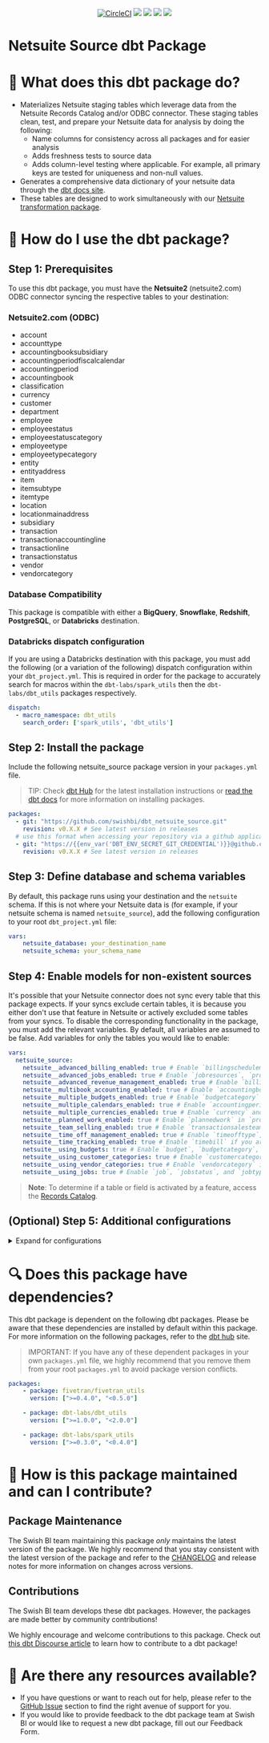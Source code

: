 <p align="center">
    <a href="https://circleci.com/gh/swishbi/dbt_netsuite_source">
        <img src="https://dl.circleci.com/status-badge/img/gh/swishbi/dbt_netsuite_source/tree/main.svg?style=svg&circle-token=8dff985ea18b45938dc28f3825ac9b8676383b8f" alt="CircleCI"/></a>
    <a alt="License"
        href="https://github.com/swishbi/dbt_netsuite_source/blob/main/LICENSE">
        <img src="https://img.shields.io/badge/License-Apache%202.0-blue.svg" /></a>
    <a alt="dbt-core">
        <img src="https://img.shields.io/badge/dbt_Core™_version->=1.3.0_<2.0.0-orange.svg" /></a>
    <a alt="Maintained?">
        <img src="https://img.shields.io/badge/Maintained%3F-yes-green.svg" /></a>
    <a alt="PRs">
        <img src="https://img.shields.io/badge/Contributions-welcome-blueviolet" /></a>
</p>


# Netsuite Source dbt Package
# 📣 What does this dbt package do?
<!--section="netsuite_source_model"-->
- Materializes Netsuite staging tables which leverage data from the Netsuite Records Catalog and/or ODBC connector. These staging tables clean, test, and prepare your Netsuite data for analysis by doing the following:
  - Name columns for consistency across all packages and for easier analysis
  - Adds freshness tests to source data
  - Adds column-level testing where applicable. For example, all primary keys are tested for uniqueness and non-null values.
- Generates a comprehensive data dictionary of your netsuite data through the [dbt docs site](https://swishbi.github.io/dbt_netsuite_source/).
- These tables are designed to work simultaneously with our [Netsuite transformation package](https://github.com/swishbi/dbt_netsuite).
<!--section-end-->

# 🎯 How do I use the dbt package?
## Step 1: Prerequisites
To use this dbt package, you must have the **Netsuite2** (netsuite2.com) ODBC connector syncing the respective tables to your destination:

### Netsuite2.com (ODBC)
- account
- accounttype
- accountingbooksubsidiary
- accountingperiodfiscalcalendar
- accountingperiod
- accountingbook
- classification
- currency
- customer
- department
- employee
- employeestatus
- employeestatuscategory
- employeetype
- employeetypecategory
- entity
- entityaddress
- item
- itemsubtype
- itemtype
- location
- locationmainaddress
- subsidiary
- transaction
- transactionaccountingline
- transactionline
- transactionstatus
- vendor
- vendorcategory

### Database Compatibility
This package is compatible with either a **BigQuery**, **Snowflake**, **Redshift**, **PostgreSQL**, or **Databricks** destination.

### Databricks dispatch configuration
If you are using a Databricks destination with this package, you must add the following (or a variation of the following) dispatch configuration within your `dbt_project.yml`. This is required in order for the package to accurately search for macros within the `dbt-labs/spark_utils` then the `dbt-labs/dbt_utils` packages respectively.
```yml
dispatch:
  - macro_namespace: dbt_utils
    search_order: ['spark_utils', 'dbt_utils']
```

## Step 2: Install the package
Include the following netsuite_source package version in your `packages.yml` file.
> TIP: Check [dbt Hub](https://hub.getdbt.com/) for the latest installation instructions or [read the dbt docs](https://docs.getdbt.com/docs/package-management) for more information on installing packages.
```yaml
packages:
  - git: "https://github.com/swishbi/dbt_netsuite_source.git"
    revision: v0.X.X # See latest version in releases
  # use this format when accessing your repository via a github application token
  - git: "https://{{env_var('DBT_ENV_SECRET_GIT_CREDENTIAL')}}@github.com/swishbi/dbt_netsuite_source.git" # git HTTPS URL
    revision: v0.X.X # See latest version in releases
```

## Step 3: Define database and schema variables
By default, this package runs using your destination and the `netsuite` schema. If this is not where your Netsuite data is (for example, if your netsuite schema is named `netsuite_source`), add the following configuration to your root `dbt_project.yml` file:

```yml
vars:
    netsuite_database: your_destination_name
    netsuite_schema: your_schema_name 
```

## Step 4: Enable models for non-existent sources
It's possible that your Netsuite connector does not sync every table that this package expects. If your syncs exclude certain tables, it is because you either don't use that feature in Netsuite or actively excluded some tables from your syncs. To disable the corresponding functionality in the package, you must add the relevant variables. By default, all variables are assumed to be false. Add variables for only the tables you would like to enable:
```yml
vars:
  netsuite_source:
    netsuite__advanced_billing_enabled: true # Enable `billingschedulemilestone`, `billingscheduletype`, and `billingschedule` if you are using the Advanced Billing featre
    netsuite__advanced_jobs_enabled: true # Enable `jobresources`, `projecttask` and `projecttaskassigneee` if you are using the Advanced Jobs feature
    netsuite__advanced_revenue_management_enabled: true # Enable `billingrevenueevent`, `billingschedulerecurrence`, `revenueelement`, `revenueplanplannedcost`, `revenueplanplannedrevenue`, `revenueplanstatus`, revenueplantype`, and `revenueplan` if you are using the Advanced Revenue Management feature
    netsuite__multibook_accounting_enabled: true # Enable `accountingbooksubsidiary` and `accountingbook` if you are using the Multi-Book Accounting feature
    netsuite__multiple_budgets_enabled: true # Enable `budgetcategory` if you are using the Multiple Budgets feature
    netsuite__multiple_calendars_enabled: true # Enable `accountingperiodfiscalcalendar` if you are using the Multiple Calendars feature
    netsuite__multiple_currencies_enabled: true # Enable `currency` and `consolidatedexchangerate` if you are using the Multiple Currencies feature
    netsuite__planned_work_enabled: true # Enable `plannedwork` in `projecttask` and `projecttaskassignee` if you are using the Planned Work feature
    netsuite__team_selling_enabled: true # Enable `transactionsalesteam` if you are using the Team Selling feature
    netsuite__time_off_management_enabled: true # Enable `timeofftype`, `workcalendar`, and `workcalendarholiday` if you are using the Time Off Management feature
    netsuite__time_tracking_enabled: true # Enable `timebill` if you are using the Time Tracking feature
    netsuite__using_budgets: true # Enable `budget`, `budgetcategory`, and `budgetsmachine` if you use budgets
    netsuite__using_customer_categories: true # Enable `customercategory` if you categorize your customers
    netsuite__using_vendor_categories: true # Enable `vendorcategory` if you categorize your vendors
    netsuite__using_jobs: true # Enable `job`, `jobstatus`, and `jobtype` if you use jobs
```
> **Note**: To determine if a table or field is activated by a feature, access the [Records Catalog](https://docs.oracle.com/en/cloud/saas/netsuite/ns-online-help/article_159367781370.html).

## (Optional) Step 5: Additional configurations
<details><summary>Expand for configurations</summary>

### Passing Through Additional Fields
This package includes all source columns defined in the macros folder. You can add more columns using our pass-through column variables. These variables allow for the pass-through fields to be aliased (`alias`) and casted (`transform_sql`) if desired, but not required. Datatype casting is configured via a sql snippet within the `transform_sql` key. You may add the desired sql while omitting the `as field_name` at the end and your custom pass-though fields will be casted accordingly. Use the below format for declaring the respective pass-through variables:

```yml
vars:
    accounts_pass_through_columns: 
        - name: "new_custom_field"
          alias: "custom_field"
    classes_pass_through_columns: 
        - name: "this_field"
    departments_pass_through_columns: 
        - name: "unique_string_field"
          alias: "field_id"
          transform_sql: "cast(field_id as string)"
    transactions_pass_through_columns: 
        - name: "that_field"
    transaction_lines_pass_through_columns: 
        - name: "other_id"
          alias: "another_id"
          transform_sql: "cast(another_id as int64)"
    customers_pass_through_columns: 
        - name: "customer_custom_field"
          alias: "customer_field"
    locations_pass_through_columns: 
        - name: "location_custom_field"
    subsidiaries_pass_through_columns: 
        - name: "sub_field"
          alias: "subsidiary_field"
    consolidated_exchange_rates_pass_through_columns: 
        - name: "consolidate_this_field"
    vendors_pass_through_columns: 
        - name: "vendors_custom_field"
          alias: "vendors_field"
    items_pass_through_columns: 
        - name: "items_custom_field"
          alias: "items_field"
```
### Change the build schema
By default, this package builds the Netsuite staging models within a schema titled (`<target_schema>` + `_netsuite_source`) in your destination. If this is not where you would like your netsuite staging data to be written to, add the following configuration to your root `dbt_project.yml` file:

```yml
models:
    netsuite_source:
      +schema: my_new_schema_name # leave blank for just the target_schema
```

</details>

# 🔍 Does this package have dependencies?
This dbt package is dependent on the following dbt packages. Please be aware that these dependencies are installed by default within this package. For more information on the following packages, refer to the [dbt hub](https://hub.getdbt.com/) site.
> IMPORTANT: If you have any of these dependent packages in your own `packages.yml` file, we highly recommend that you remove them from your root `packages.yml` to avoid package version conflicts.
```yml
packages:
    - package: fivetran/fivetran_utils
      version: [">=0.4.0", "<0.5.0"]

    - package: dbt-labs/dbt_utils
      version: [">=1.0.0", "<2.0.0"]

    - package: dbt-labs/spark_utils
      version: [">=0.3.0", "<0.4.0"]
```
          
# 🙌 How is this package maintained and can I contribute?
## Package Maintenance
The Swish BI team maintaining this package _only_ maintains the latest version of the package. We highly recommend that you stay consistent with the latest version of the package and refer to the [CHANGELOG](https://github.com/swishbi/dbt_netsuite_source/blob/main/CHANGELOG.md) and release notes for more information on changes across versions.

## Contributions
The Swish BI team develops these dbt packages. However, the packages are made better by community contributions! 

We highly encourage and welcome contributions to this package. Check out [this dbt Discourse article](https://discourse.getdbt.com/t/contributing-to-a-dbt-package/657) to learn how to contribute to a dbt package!

# 🏪 Are there any resources available?
- If you have questions or want to reach out for help, please refer to the [GitHub Issue](https://github.com/swishbi/dbt_netsuite_source/issues/new/choose) section to find the right avenue of support for you.
- If you would like to provide feedback to the dbt package team at Swish BI or would like to request a new dbt package, fill out our Feedback Form.
